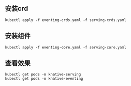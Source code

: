 ## 安装crd
```shell
kubectl apply -f eventing-crds.yaml -f serving-crds.yaml
```

## 安装组件
```shell
kubectl apply -f eventing-core.yaml -f serving-core.yaml
```

## 查看效果
```shell
kubectl get pods -n knative-serving
kubectl get pods -n knative-eventing
```